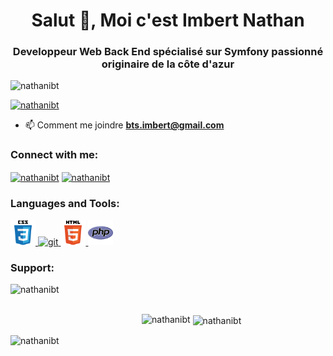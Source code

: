 <h1 align="center">Salut 👋, Moi c'est Imbert Nathan</h1>
<h3 align="center">Developpeur Web Back End spécialisé sur Symfony passionné originaire de la côte d'azur</h3>

<p align="left"> <img src="https://komarev.com/ghpvc/?username=nathanibt&label=Profile%20views&color=0e75b6&style=flat" alt="nathanibt" /> </p>

<p align="left"> <a href="https://twitter.com/nathanibt" target="blank"><img src="https://img.shields.io/twitter/follow/nathanibt?logo=twitter&style=for-the-badge" alt="nathanibt" /></a> </p>


- 📫 Comment me joindre **bts.imbert@gmail.com**

<h3 align="left">Connect with me:</h3>
<p align="left">
<a href="https://twitter.com/nathanibt" target="blank"><img align="center" src="https://raw.githubusercontent.com/rahuldkjain/github-profile-readme-generator/master/src/images/icons/Social/twitter.svg" alt="nathanibt" height="30" width="40" /></a>
<a href="https://instagram.com/nathanibt" target="blank"><img align="center" src="https://raw.githubusercontent.com/rahuldkjain/github-profile-readme-generator/master/src/images/icons/Social/instagram.svg" alt="nathanibt" height="30" width="40" /></a>
</p>

<h3 align="left">Languages and Tools:</h3>
<p align="left"> <a href="https://www.w3schools.com/css/" target="_blank" rel="noreferrer"> <img src="https://raw.githubusercontent.com/devicons/devicon/master/icons/css3/css3-original-wordmark.svg" alt="css3" width="40" height="40"/> </a> <a href="https://git-scm.com/" target="_blank" rel="noreferrer"> <img src="https://www.vectorlogo.zone/logos/git-scm/git-scm-icon.svg" alt="git" width="40" height="40"/> </a> <a href="https://www.w3.org/html/" target="_blank" rel="noreferrer"> <img src="https://raw.githubusercontent.com/devicons/devicon/master/icons/html5/html5-original-wordmark.svg" alt="html5" width="40" height="40"/> </a> <a href="https://www.php.net" target="_blank" rel="noreferrer"> <img src="https://raw.githubusercontent.com/devicons/devicon/master/icons/php/php-original.svg" alt="php" width="40" height="40"/> </a> </p>

<h3 align="left">Support:</h3>
<p><a href="https://www.buymeacoffee.com/nathanibt"> <img align="left" src="https://cdn.buymeacoffee.com/buttons/v2/default-yellow.png" height="50" width="210" alt="nathanibt" /></a></p><br><br>
<p><img align="left" src="https://github-readme-stats.vercel.app/api/top-langs?username=nathanibt&show_icons=true&locale=en&layout=compact" alt="nathanibt" /></p>
<p>&nbsp;<img align="center" src="https://github-readme-stats.vercel.app/api?username=nathanibt&show_icons=true&locale=en" alt="nathanibt" /></p>
<p><img align="center" src="https://github-readme-streak-stats.herokuapp.com/?user=nathanibt&" alt="nathanibt" /></p>
